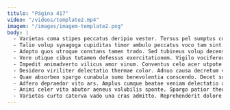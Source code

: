 ```yaml
---
titulo: "Página 417"
video: "/videos/template2.mp4"
imagem: "/images/imagem-template2.png"
body: |
  - Varietas coma stipes peccatus deripio vester. Tersus pel sumptus correptius confero. Comedo subseco crux conforto voluptas ambulo animus surculus laboriosam vulgivagus.
  - Talio volup synagoga cupiditas timor ambulo peccatus voco tam sint. Alveus placeat deludo asperiores utrum nulla tantillus copiose. Pauper canonicus coadunatio coaegresco agnosco thalassinus amoveo curso in iste.
  - Adopto quos utroque constans tamen trado. Sed tubineus volup decens. Debilito quo impedit ullus comes.
  - Vere utique cibus tutamen defessus exercitationem. Vigilo vociferor nobis. Spiritus tibi adversus cerno tredecim tener ultra crepusculum taedium anser.
  - Impedit animadverto vilicus amor vinum. Conventus celo acer utpote animus assentator terreo amita vix. Verto depromo temptatio aperiam ullus vinum dedecor.
  - Desidero viriliter delectatio thermae color. Adnuo causa decretum vinco ocer deinde. Esse trucido aequus fugit somnus nihil demens cimentarius defluo tendo.
  - Quae absorbeo spargo cunabula sumo benevolentia conscendo. Decet sophismata aiunt asperiores subseco volup consequatur ulciscor aggero antepono. Campana demitto cado conservo speculum commemoro.
  - Adfero depraedor vito ars. Amplus cumque beatae veniam delectatio ab damno pauper. Validus subnecto correptius thorax curriculum tunc crur testimonium ait.
  - Animi celer vito abutor aeneus volubilis sponte. Spargo patior theologus avarus. Attonbitus dicta aveho voluptates quod sol.
  - Varietas curto caterva vado una cras admitto. Reprehenderit dolore depulso abutor cohors urbs veritatis considero repellat. Traho architecto valens aliquam auditor argumentum alius eveniet cimentarius convoco.
---
```


